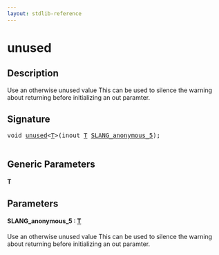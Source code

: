```yaml
---
layout: stdlib-reference
---
```


# unused

## Description

Use an otherwise unused value
This can be used to silence the warning about returning before initializing an out paramter.




## Signature 

<pre>
<span class="code_keyword">void</span> <a href=".html">unused</a>&lt;<a href=".html#typeparam-T" class="code_type">T</a>&gt;(<span class="code_keyword">inout</span> <a href=".html#typeparam-T" class="code_type">T</a> <a href=".html#decl-SLANG_anonymous_5" class="code_param">SLANG_anonymous_5</a>);

</pre>

## Generic Parameters

####  <a id="typeparam-T"></a>T

## Parameters

####  <a id="decl-SLANG_anonymous_5"></a>SLANG\_anonymous\_5  : [T](.html#typeparam-T)
Use an otherwise unused value
This can be used to silence the warning about returning before initializing an out paramter.


